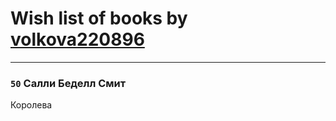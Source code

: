# Wish list of books by [volkova220896](http://vk.com/id70865766)
---

### `50` Салли Беделл Смит
Королева

